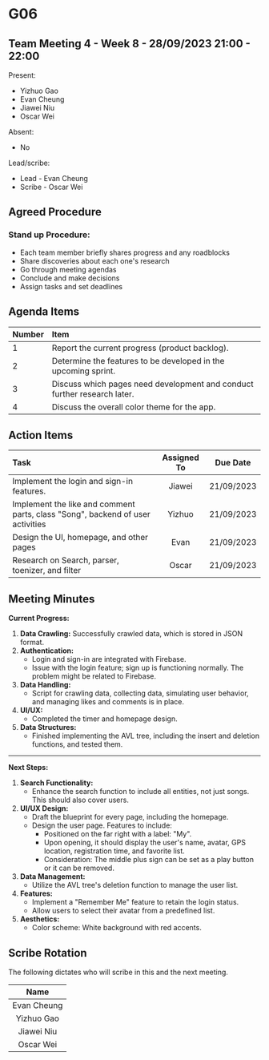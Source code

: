 # G06

## Team Meeting 4 - Week 8 - 28/09/2023 21:00 - 22:00

Present:

- Yizhuo Gao
- Evan Cheung
- Jiawei Niu
- Oscar Wei

Absent:

- No

Lead/scribe:

- Lead - Evan Cheung
- Scribe - Oscar Wei

## Agreed Procedure

### Stand up Procedure:

- Each team member briefly shares progress and any roadblocks
- Share discoveries about each one's research
- Go through meeting agendas
- Conclude and make decisions
- Assign tasks and set deadlines

## Agenda Items

| Number | Item                                                                     |
| :----- | :----------------------------------------------------------------------- |
| 1      | Report the current progress (product backlog).                          |
| 2      | Determine the features to be developed in the upcoming sprint.           |
| 3      | Discuss which pages need development and conduct further research later. |
| 4      | Discuss the overall color theme for the app.                             |

## Action Items

| Task                                                                           | Assigned To |  Due Date  |
| :----------------------------------------------------------------------------- | :---------: | :--------: |
| Implement the login and sign-in features.                                      |   Jiawei   | 21/09/2023 |
| Implement the like and comment parts, class "Song", backend of user activities |   Yizhuo   | 21/09/2023 |
| Design the UI, homepage, and other pages                                       |    Evan    | 21/09/2023 |
| Research on Search, parser, toenizer, and filter                               |    Oscar    | 21/09/2023 |

## Meeting Minutes


**Current Progress:**

1. **Data Crawling:** Successfully crawled data, which is stored in JSON format.
2. **Authentication:**
   - Login and sign-in are integrated with Firebase.
   - Issue with the login feature; sign up is functioning normally. The problem might be related to Firebase.
3. **Data Handling:**
   - Script for crawling data, collecting data, simulating user behavior, and managing likes and comments is in place.
4. **UI/UX:**
   - Completed the timer and homepage design.
5. **Data Structures:**
   - Finished implementing the AVL tree, including the insert and deletion functions, and tested them.

---

**Next Steps:**

1. **Search Functionality:**
   - Enhance the search function to include all entities, not just songs. This should also cover users.
2. **UI/UX Design:**
   - Draft the blueprint for every page, including the homepage.
   - Design the user page. Features to include:
     - Positioned on the far right with a label: "My".
     - Upon opening, it should display the user's name, avatar, GPS location, registration time, and favorite list.
     - Consideration: The middle plus sign can be set as a play button or it can be removed.
3. **Data Management:**
   - Utilize the AVL tree's deletion function to manage the user list.
4. **Features:**
   - Implement a "Remember Me" feature to retain the login status.
   - Allow users to select their avatar from a predefined list.
5. **Aesthetics:**
   - Color scheme: White background with red accents.

## Scribe Rotation

The following dictates who will scribe in this and the next meeting.

|    Name    |
| :---------: |
| Evan Cheung |
| Yizhuo Gao |
| Jiawei Niu |
|  Oscar Wei  |
